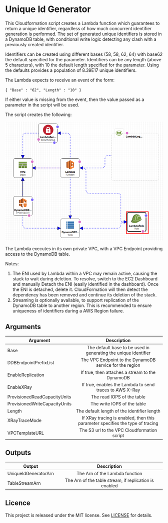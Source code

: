 # Unique Id Generator

This Cloudformation script creates a Lambda function which guarantees to return a unique identifier, regardless of how much concurrent identifier generation is performed.  The set of generated unique identifiers is stored in a DynamoDB table, with conditional write logic detecting any clash with a previously created identifier.

Identifiers can be created using different bases (58, 58, 62, 64) with base62 the default specified for the parameter.  Identifiers can be any length (above 5 characters), with 10 the default length specified for the parameter.  Using the defaults provides a population of 8.39E17 unique identifiers.  

The Lambda expects to receive an event of the form:

`
{
	"Base" : "62",
	"Length" : "10"
}
`

If either value is missing from the event, then the value passed as a parameter in the script will be used.

The script creates the following:

![alt text](https://github.com/gford1000-aws/unique-id-generator/blob/master/Unique%20Id%20Generator.png "Script per designer")

The Lambda executes in its own private VPC, with a VPC Endpoint providing access to the DynamoDB table.

Notes:

1. The ENI used by Lambda within a VPC may remain active, causing the stack to wait during deletion.  To resolve, switch to the EC2 Dashboard and manually Detach the ENI (easily identified in the dashboard).  Once the ENI is detached, delete it.  CloudFormation will then detect the dependency has been removed and continue its deletion of the stack.
3. Streaming is optionally available, to support replication of the DynamoDB table to another region.  This is recommended to ensure uniqueness of identifiers during a AWS Region failure.

## Arguments

| Argument                      | Description                                                                     |
| ----------------------------- |:-------------------------------------------------------------------------------:|
| Base                          | The default base to be used in generating the unique identifier                 |
| DDBEndpointPrefixList         | The VPC Endpoint to the DynamoDB service for the region                         |
| EnableReplication             | If true, then attaches a stream to the DynamoDB                                 |
| EnableXRay                    | If true, enables the Lambda to send traces to AWS X-Ray                         |
| ProvisionedReadCapacityUnits  | The read IOPS of the table                                                      |
| ProvisionedWriteCapacityUnits | The write IOPS of the table                                                     |
| Length                        | The default length of the identifier length                                     |
| XRayTraceMode                 | If XRay tracing is enabled, then this parameter specifies the type of tracing   |
| VPCTemplateURL                | The S3 url to the VPC Cloudformation script                                     |


## Outputs

| Output               | Description                                            |
| ---------------------|:------------------------------------------------------:|
| UniqueIdGeneratorArn | The Arn of the Lambda function                         |
| TableStreamArn       | The Arn of the table stream, if replication is enabled |


## Licence

This project is released under the MIT license. See [LICENSE](LICENSE) for details.
